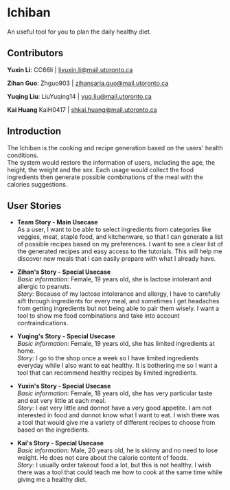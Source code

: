 # Ichiban
An useful tool for you to plan the daily healthy diet.


## Contributors
**Yuxin Li**: CC66li | liyuxin.li@mail.utoronto.ca

**Zihan Guo**: Zhguo903 | zihansaria.guo@mail.utoronto.ca

**Yuqing Liu**: LiuYuqing14 | yuq.liu@mail.utoronto.ca  

**Kai Huang** KaiH0417 | shkai.huang@mail.utoronto.ca


## Introduction
The Ichiban is the cooking and recipe generation based on the users' health conditions.<br />
The system would restore the information of users, including the age, the height, the weight and the sex. Each usage would collect the food ingredients then generate possible combinations of the meal with the calories suggestions. 


## User Stories
- **Team Story - Main Usecase**<br />
As a user, I want to be able to select ingredients from categories like veggies, meat, staple food, and kitchenware, so that I can generate a list of possible recipes based on my preferences. I want to see a clear list of the generated recipes and easy access to the tutorials. This will help me discover new meals that I can easily prepare with what I already have.

- **Zihan's Story - Special Usecase**<br />
*Basic information:* Female, 19 years old, she is lactose intolerant and allergic to peanuts.<br />
*Story:* Because of my lactose intolerance and allergy, I have to carefully sift through ingredients for every meal, and sometimes I get headaches from getting ingredients but not being able to pair them wisely. I want a tool to show me food combinations and take into account contraindications.

- **Yuqing's Story - Special Usecase**<br />
*Basic information:* Female, 19 years old, she has limited ingredients at home. <br />
*Story:* I go to the shop once a week so I have limited ingredients everyday while I also want to eat healthy. It is bothering me so I want a tool that can recommend healthy recipes by limited ingredients.

- **Yuxin's Story - Special Usecase**<br />
*Basic information:* Female, 18 years old, she has very particular taste and eat very little at each meal.<br />
*Story:* I eat very little and donnot have a very good appetite. I am not interested in food and donnot know what I want to eat. I wish there was a tool that would give me a variety of different recipes to choose from based on the ingredients.

- **Kai's Story - Special Usecase**<br />
*Basic information:* Male, 20 years old, he is skinny and no need to lose weight. He does not care about the calorie content of foods.<br />
*Story:* I usually order takeout food a lot, but this is not healthy. I wish there was a tool that could teach me how to cook at the same time while giving me a healthy diet.
